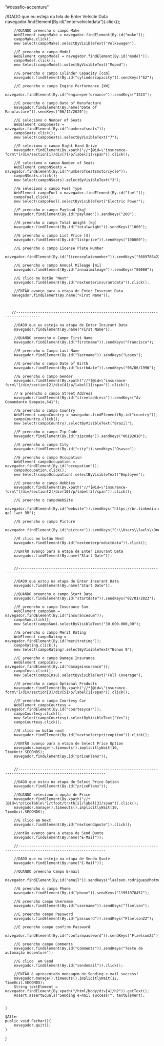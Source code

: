 "#desafio-accenture" 

//DADO que eu esteja na tela de Enter Vehicle Data
        navegador.findElement(By.id("entervehicledata")).click();

        //QUANDO preencho o campo Make
        WebElement campoMake = navegador.findElement(By.id("make"));
        campoMake.click();
        new Select(campoMake).selectByVisibleText("Volkswagen");

        //E preencho o campo Model
        WebElement campoModel = navegador.findElement(By.id("model"));
        campoModel.click();
        new Select(campoModel).selectByVisibleText("Moped");

        //E preencho o campo Cylinder Capacity [ccm]
        navegador.findElement(By.id("cylindercapacity")).sendKeys("62");

        //E preencho o campo Engine Performance [kW]
        navegador.findElement(By.id("engineperformance")).sendKeys("1523");

        //E preencho o campo Date of Manufacture
        navegador.findElement(By.name("Date of Manufacture")).sendKeys("06/12/2020");

        //E seleciono o Number of Seats
        WebElement campoSeats = navegador.findElement(By.id("numberofseats"));
        campoSeats.click();
        new Select(campoSeats).selectByVisibleText("7");

        //E seleciono o campo Right Hand Drive
        navegador.findElement(By.xpath("//*[@id=\"insurance-form\"]/div/section[1]/div[7]/p/label[1]/span")).click();

        //E seleciono o campo Number of Seats
        WebElement campoNSeats = navegador.findElement(By.id("numberofseatsmotorcycle"));
        campoNSeats.click();
        new Select(campoNSeats).selectByVisibleText("3");

        //E seleciono o campo Fuel Type
        WebElement campoFuel = navegador.findElement(By.id("fuel"));
        campoFuel.click();
        new Select(campoFuel).selectByVisibleText("Electric Power");

        //E preencho o campo Payload [kg]
        navegador.findElement(By.id("payload")).sendKeys("200");

        //E preencho o campo Total Weight [kg]
        navegador.findElement(By.id("totalweight")).sendKeys("1000");

        //E preencho o campo List Price [$]
        navegador.findElement(By.id("listprice")).sendKeys("100000");

        //E preencho o campo License Plate Number
        navegador.findElement(By.id("licenseplatenumber")).sendKeys("5689786423");

        //E preencho o campo Annual Mileage [mi]
        navegador.findElement(By.id("annualmileage")).sendKeys("80000");

        //E clico no botão "Next"
        navegador.findElement(By.id("nextenterinsurantdata")).click();

        //ENTÃO avanço para a etapa de Enter Insurant Data
       navegador.findElement(By.name("First Name"));
       
       
       
       //---------------------------------------------------------------------------------

        //DADO que eu esteja na etapa de Enter Insurant Data
        navegador.findElement(By.name("First Name"));

        //QUANDO preencho o Campo First Name
        navegador.findElement(By.id("firstname")).sendKeys("Francisco");

        //E preencho o Campo Last Name
        navegador.findElement(By.id("lastname")).sendKeys("Lopes");

        //E preencho o campo Date of Birth
        navegador.findElement(By.id("birthdate")).sendKeys("06/06/1996");

        //E preencho o Campo Gender
        navegador.findElement(By.xpath("//*[@id=\"insurance-form\"]/div/section[2]/div[4]/p/label[1]/span")).click();

        // E preencho o campo Street Address
        navegador.findElement(By.id("streetaddress")).sendKeys("Av Comandante Sampaio,641");

        //E preencho o campo Country
        WebElement campoCountry = navegador.findElement(By.id("country"));
        campoCountry.click();
        new Select(campoCountry).selectByVisibleText("Brazil");

        //E preencho o campo Zip Code
        navegador.findElement(By.id("zipcode")).sendKeys("06192010");

        //E preencho o campo City
        navegador.findElement(By.id("city")).sendKeys("Osasco");

        //E preencho o campo Occupation
        WebElement campoOccupation = navegador.findElement(By.id("occupation"));
        campoOccupation.click();
        new Select(campoOccupation).selectByVisibleText("Employee");

        //E preencho o campo Hobbies
        navegador.findElement(By.xpath("//*[@id=\"insurance-form\"]/div/section[2]/div[10]/p/label[3]/span")).click();

        //E preencho o campoWebSite
        navegador.findElement(By.id("website")).sendKeys("https://br.linkedin.com/laelsonrodrigues-qa?_l=pt_BR");

        //E preencho o campo Picture
        navegador.findElement(By.id("picture")).sendKeys("C:\\Users\\laels\\OneDrive\\Imagens");

        //E clico no botão Next
        navegador.findElement(By.id("nextenterproductdata")).click();

        //ENTÃO avanço para a etapa de Enter Insurant Data
        navegador.findElement(By.name("Start Date"));


        //--------------------------------------------------------------------------------------------------------------

        //DADO que estou na etapa de Enter Insurant Data
        navegador.findElement(By.name("Start Date"));

        //QUANDO preencho o campo Start Date
        navegador.findElement(By.id("startdate")).sendKeys("02/01/2023");

        //E preencho o campo Insurance Sum
        WebElement campoSum = navegador.findElement(By.id("insurancesum"));
        campoSum.click();
        new Select(campoSum).selectByVisibleText("30.000.000,00");

        //E preencho o campo Merit Rating
        WebElement campoRating = navegador.findElement(By.id("meritrating"));
        campoRating.click();
        new Select(campoRating).selectByVisibleText("Bonus 9");

        //E preencho o campo Damage Insurance
        WebElement campoInsu = navegador.findElement(By.id("damageinsurance"));
        campoInsu.click();
        new Select(campoInsu).selectByVisibleText("Full Coverage");

        //E preencho o campo Optional Products
        navegador.findElement(By.xpath("//*[@id=\"insurance-form\"]/div/section[3]/div[5]/p/label[1]/span")).click();

        //E preencho o campo Courtesy Car
        WebElement campoCourtesy = navegador.findElement(By.id("courtesycar"));
        campoCourtesy.click();
        new Select(campoCourtesy).selectByVisibleText("Yes");
        campoCourtesy.click();

        //E clico no botão next
        navegador.findElement(By.id("nextselectpriceoption")).click();

        //ENTÃO avanço para a etapa de Select Price Option
        navegador.manage().timeouts().implicitlyWait(10, TimeUnit.SECONDS);
        navegador.findElement(By.id("pricePlans"));


        //--------------------------------------------------------------------------------------------------------------

        //DADO que estou na etapa de Select Price Option
        navegador.findElement(By.id("pricePlans"));

        //QUANDO seleciono a opção de Price
        navegador.findElement(By.xpath("//*[@id=\"priceTable\"]/tfoot/tr/th[2]/label[3]/span")).click();
        navegador.manage().timeouts().implicitlyWait(10, TimeUnit.SECONDS);

        //E Clico em Next
        navegador.findElement(By.id("nextsendquote")).click();

        //então avanço para a etapa de Send Quote
        navegador.findElement(By.name("E-Mail"));

        //--------------------------------------------------------------------------------------------------------------

        //DADO que eu esteja na etapa de Sendo Quote
        navegador.findElement(By.name("E-Mail"));

        //QUANDO preencho Campo E-mail
        navegador.findElement(By.id("email")).sendKeys("laelson.rodrigues@hotmail.com");

        //E preencho o campo Phone
        navegador.findElement(By.id("phone")).sendKeys("11951078452");

        //E preencho campo Username
        navegador.findElement(By.id("username")).sendKeys("flaelson");

        //E preencho campo Password
        navegador.findElement(By.id("password")).sendKeys("Flaelson22");

        //E preencho campo confirm Password
        navegador.findElement(By.id("confirmpassword")).sendKeys("Flaelson22");

        //E preencho campo Comments
        navegador.findElement(By.id("Comments")).sendKeys("Teste de automação Accenture");

        //E clico  em Send
        navegador.findElement(By.id("sendemail")).click();

        //ENTÃO é apresentado mensagem de Sending e-mail success!
        navegador.manage().timeouts().implicitlyWait(12, TimeUnit.SECONDS);
        String textElement = navegador.findElement(By.xpath("/html/body/div[4]/h2")).getText();
        Assert.assertEquals("Sending e-mail success!", textElement);


    }

    @After
    public void Fechar(){
        navegador.quit();
    }

}
